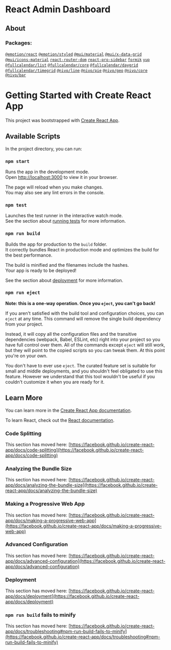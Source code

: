 # React Admin Dashboard

## About

### Packages:

[`@emotion/react`](https://www.npmjs.com/package/@emotion/react)
[`@emotion/styled`](https://www.npmjs.com/package/@emotion/styled)
[`@mui/material`](https://www.npmjs.com/package/@mui/material)
[`@mui/x-data-grid`](https://www.npmjs.com/package/@mui/x-data-grid)
[`@mui/icons-material`](https://www.npmjs.com/package/@mui/icons-material)
[`react-router-dom`](https://www.npmjs.com/package/react-router-dom)
[`react-pro-sidebar`](https://www.npmjs.com/package/react-pro-sidebar)
[`formik`](https://www.npmjs.com/package/formik)
[`yup`](https://www.npmjs.com/package/yup)
[`@fullcalendar/list`](https://www.npmjs.com/package/@fullcalendar/list)
[`@fullcalendar/core`](https://www.npmjs.com/package/@fullcalendar/core)
[`@fullcalendar/daygrid`](https://www.npmjs.com/package/@fullcalendar/daygrid)
[`@fullcalendar/timegrid`](https://www.npmjs.com/package/@fullcalendar/timegrid)
[`@nivo/line`](https://www.npmjs.com/package/@nivo/line)
[`@nivo/pie`](https://www.npmjs.com/package/@nivo/pie)
[`@nivo/geo`](https://www.npmjs.com/package/@nivo/geo)
[`@nivo/core`](https://www.npmjs.com/package/@nivo/core)
[`@nivo/bar`](https://www.npmjs.com/package/@nivo/bar)

# Getting Started with Create React App

This project was bootstrapped with [Create React App](https://github.com/facebook/create-react-app).

## Available Scripts

In the project directory, you can run:

### `npm start`

Runs the app in the development mode.\
Open [http://localhost:3000](http://localhost:3000) to view it in your browser.

The page will reload when you make changes.\
You may also see any lint errors in the console.

### `npm test`

Launches the test runner in the interactive watch mode.\
See the section about [running tests](https://facebook.github.io/create-react-app/docs/running-tests) for more information.

### `npm run build`

Builds the app for production to the `build` folder.\
It correctly bundles React in production mode and optimizes the build for the best performance.

The build is minified and the filenames include the hashes.\
Your app is ready to be deployed!

See the section about [deployment](https://facebook.github.io/create-react-app/docs/deployment) for more information.

### `npm run eject`

**Note: this is a one-way operation. Once you `eject`, you can't go back!**

If you aren't satisfied with the build tool and configuration choices, you can `eject` at any time. This command will remove the single build dependency from your project.

Instead, it will copy all the configuration files and the transitive dependencies (webpack, Babel, ESLint, etc) right into your project so you have full control over them. All of the commands except `eject` will still work, but they will point to the copied scripts so you can tweak them. At this point you're on your own.

You don't have to ever use `eject`. The curated feature set is suitable for small and middle deployments, and you shouldn't feel obligated to use this feature. However we understand that this tool wouldn't be useful if you couldn't customize it when you are ready for it.

## Learn More

You can learn more in the [Create React App documentation](https://facebook.github.io/create-react-app/docs/getting-started).

To learn React, check out the [React documentation](https://reactjs.org/).

### Code Splitting

This section has moved here: [https://facebook.github.io/create-react-app/docs/code-splitting](https://facebook.github.io/create-react-app/docs/code-splitting)

### Analyzing the Bundle Size

This section has moved here: [https://facebook.github.io/create-react-app/docs/analyzing-the-bundle-size](https://facebook.github.io/create-react-app/docs/analyzing-the-bundle-size)

### Making a Progressive Web App

This section has moved here: [https://facebook.github.io/create-react-app/docs/making-a-progressive-web-app](https://facebook.github.io/create-react-app/docs/making-a-progressive-web-app)

### Advanced Configuration

This section has moved here: [https://facebook.github.io/create-react-app/docs/advanced-configuration](https://facebook.github.io/create-react-app/docs/advanced-configuration)

### Deployment

This section has moved here: [https://facebook.github.io/create-react-app/docs/deployment](https://facebook.github.io/create-react-app/docs/deployment)

### `npm run build` fails to minify

This section has moved here: [https://facebook.github.io/create-react-app/docs/troubleshooting#npm-run-build-fails-to-minify](https://facebook.github.io/create-react-app/docs/troubleshooting#npm-run-build-fails-to-minify)
